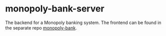 # monopoly-bank-server

The backend for a Monopoly banking system.
The frontend can be found in the separate repo [monopoly-bank](https://github.com/exploids/monopoly-bank).
